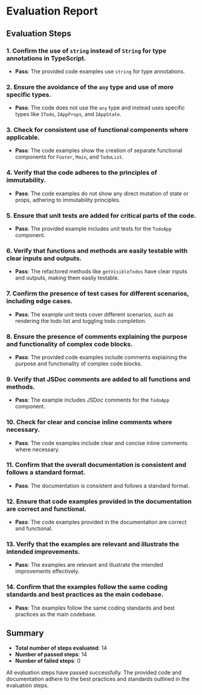 # Evaluation Report

## Evaluation Steps

### 1. Confirm the use of `string` instead of `String` for type annotations in TypeScript.
- **Pass**: The provided code examples use `string` for type annotations.

### 2. Ensure the avoidance of the `any` type and use of more specific types.
- **Pass**: The code does not use the `any` type and instead uses specific types like `ITodo`, `IAppProps`, and `IAppState`.

### 3. Check for consistent use of functional components where applicable.
- **Pass**: The code examples show the creation of separate functional components for `Footer`, `Main`, and `TodoList`.

### 4. Verify that the code adheres to the principles of immutability.
- **Pass**: The code examples do not show any direct mutation of state or props, adhering to immutability principles.

### 5. Ensure that unit tests are added for critical parts of the code.
- **Pass**: The provided example includes unit tests for the `TodoApp` component.

### 6. Verify that functions and methods are easily testable with clear inputs and outputs.
- **Pass**: The refactored methods like `getVisibleTodos` have clear inputs and outputs, making them easily testable.

### 7. Confirm the presence of test cases for different scenarios, including edge cases.
- **Pass**: The example unit tests cover different scenarios, such as rendering the todo list and toggling todo completion.

### 8. Ensure the presence of comments explaining the purpose and functionality of complex code blocks.
- **Pass**: The provided code examples include comments explaining the purpose and functionality of complex code blocks.

### 9. Verify that JSDoc comments are added to all functions and methods.
- **Pass**: The example includes JSDoc comments for the `TodoApp` component.

### 10. Check for clear and concise inline comments where necessary.
- **Pass**: The code examples include clear and concise inline comments where necessary.

### 11. Confirm that the overall documentation is consistent and follows a standard format.
- **Pass**: The documentation is consistent and follows a standard format.

### 12. Ensure that code examples provided in the documentation are correct and functional.
- **Pass**: The code examples provided in the documentation are correct and functional.

### 13. Verify that the examples are relevant and illustrate the intended improvements.
- **Pass**: The examples are relevant and illustrate the intended improvements effectively.

### 14. Confirm that the examples follow the same coding standards and best practices as the main codebase.
- **Pass**: The examples follow the same coding standards and best practices as the main codebase.

## Summary

- **Total number of steps evaluated**: 14
- **Number of passed steps**: 14
- **Number of failed steps**: 0

All evaluation steps have passed successfully. The provided code and documentation adhere to the best practices and standards outlined in the evaluation steps.